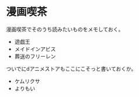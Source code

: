 # 漫画喫茶

漫画喫茶でそのうち読みたいものをメモしておく。

- 遊戯王
- メイドインアビス
- 葬送のフリーレン 

ついでにdアニメストアもここにこそっと書いておくか。

- ケムリクサ
- よりもい